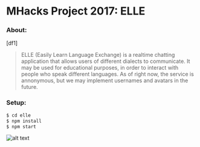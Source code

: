 # MHacks Project 2017: ELLE

### About:

[df1]
> ELLE (Easily Learn Language Exchange) is a realtime chatting application that 
> allows users of different dialects to communicate. It may be used for educational 
> purposes, in order to interact with people who speak different languages. 
> As of right now, the service is annonymous, but we may implement usernames and avatars 
> in the future.

### Setup:

```sh
$ cd elle
$ npm install
$ npm start
```
![alt text](https://github.com/oryzajustin/elle/blob/master/gif/elle.gif)

